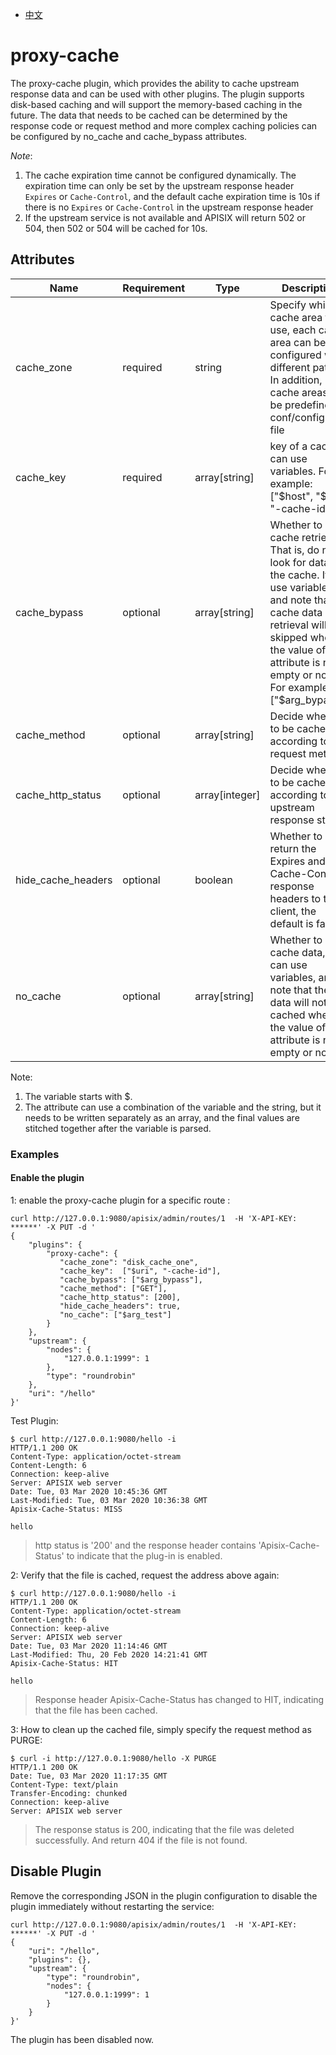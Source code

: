 <!--
#
# Licensed to the Apache Software Foundation (ASF) under one or more
# contributor license agreements.  See the NOTICE file distributed with
# this work for additional information regarding copyright ownership.
# The ASF licenses this file to You under the Apache License, Version 2.0
# (the "License"); you may not use this file except in compliance with
# the License.  You may obtain a copy of the License at
#
#     http://www.apache.org/licenses/LICENSE-2.0
#
# Unless required by applicable law or agreed to in writing, software
# distributed under the License is distributed on an "AS IS" BASIS,
# WITHOUT WARRANTIES OR CONDITIONS OF ANY KIND, either express or implied.
# See the License for the specific language governing permissions and
# limitations under the License.
#
-->

- [中文](/doc/zh-cn/plugins/proxy-cache.md)

# proxy-cache

The proxy-cache plugin, which provides the ability to cache upstream response data and can be used with other plugins. The plugin supports disk-based caching and will support the memory-based caching in the future. The data that needs to be cached can be determined by the response code or request method and more complex caching policies can be configured by no_cache and cache_bypass attributes.

*Note*:
1. The cache expiration time cannot be configured dynamically. The expiration time can only be set by the upstream response header `Expires` or `Cache-Control`, and the default cache expiration time is 10s if there is no `Expires` or `Cache-Control` in the upstream response header
2. If the upstream service is not available and APISIX will return 502 or 504, then 502 or 504 will be cached for 10s.

## Attributes

|Name          |Requirement  | Type |Description|
|------- |-----|------|------|
|cache_zone|required|string|Specify which cache area to use, each cache area can be configured with different paths. In addition, cache areas can be predefined in conf/config.yaml file|
|cache_key|required|array[string]|key of a cache, can use variables. For example: ["$host", "$uri", "-cache-id"]|
|cache_bypass|optional|array[string]|Whether to skip cache retrieval. That is, do not look for data in the cache. It can use variables, and note that cache data retrieval will be skipped when the value of this attribute is not empty or not '0'. For example: ["$arg_bypass"]|
|cache_method|optional|array[string]|Decide whether to be cached according to the request method|
|cache_http_status|optional|array[integer]|Decide whether to be cached according to the upstream response status|
|hide_cache_headers|optional|boolean|Whether to return the Expires and Cache-Control response headers to the client, the default is false|
|no_cache|optional|array[string]|Whether to cache data, it can use variables, and note that the data will not be cached when the value of this attribute is not empty or not '0'.|

Note:
1. The variable starts with $.
2. The attribute can use a combination of the variable and the string, but it needs to be written separately as an array, and the final values are stitched together after the variable is parsed.

### Examples

#### Enable the plugin

1:  enable the proxy-cache plugin for a specific route :

```shell
curl http://127.0.0.1:9080/apisix/admin/routes/1  -H 'X-API-KEY: ******' -X PUT -d '
{
    "plugins": {
        "proxy-cache": {
           "cache_zone": "disk_cache_one",
           "cache_key":  ["$uri", "-cache-id"],
           "cache_bypass": ["$arg_bypass"],
           "cache_method": ["GET"],
           "cache_http_status": [200],
           "hide_cache_headers": true,
           "no_cache": ["$arg_test"]
        }
    },
    "upstream": {
        "nodes": {
            "127.0.0.1:1999": 1
        },
        "type": "roundrobin"
    },
    "uri": "/hello"
}'
```

Test Plugin:

```shell
$ curl http://127.0.0.1:9080/hello -i
HTTP/1.1 200 OK
Content-Type: application/octet-stream
Content-Length: 6
Connection: keep-alive
Server: APISIX web server
Date: Tue, 03 Mar 2020 10:45:36 GMT
Last-Modified: Tue, 03 Mar 2020 10:36:38 GMT
Apisix-Cache-Status: MISS

hello
```
> http status is '200' and the response header contains 'Apisix-Cache-Status' to indicate that the plug-in is enabled.

2: Verify that the file is cached, request the address above again:


```shell
$ curl http://127.0.0.1:9080/hello -i
HTTP/1.1 200 OK
Content-Type: application/octet-stream
Content-Length: 6
Connection: keep-alive
Server: APISIX web server
Date: Tue, 03 Mar 2020 11:14:46 GMT
Last-Modified: Thu, 20 Feb 2020 14:21:41 GMT
Apisix-Cache-Status: HIT

hello
```

> Response header  Apisix-Cache-Status has changed to HIT, indicating that the file has been cached.

3: How to clean up the cached file, simply specify the request method as PURGE:


```shell
$ curl -i http://127.0.0.1:9080/hello -X PURGE
HTTP/1.1 200 OK
Date: Tue, 03 Mar 2020 11:17:35 GMT
Content-Type: text/plain
Transfer-Encoding: chunked
Connection: keep-alive
Server: APISIX web server
```

> The response status is 200, indicating that the file was deleted successfully. And return 404 if the file is not found.

## Disable Plugin

Remove the corresponding JSON in the plugin configuration to disable the plugin immediately without restarting the service:


```shell
curl http://127.0.0.1:9080/apisix/admin/routes/1  -H 'X-API-KEY: ******' -X PUT -d '
{
    "uri": "/hello",
    "plugins": {},
    "upstream": {
        "type": "roundrobin",
        "nodes": {
            "127.0.0.1:1999": 1
        }
    }
}'
```

The plugin has been disabled now.
